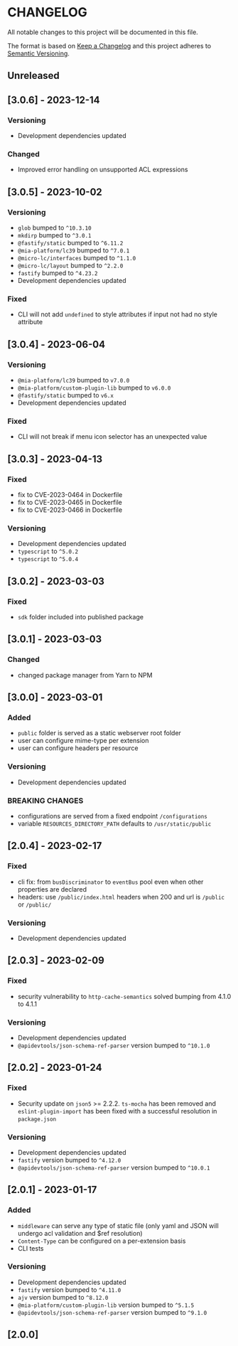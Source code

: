 # CHANGELOG

All notable changes to this project will be documented in this file.

The format is based on [Keep a Changelog](http://keepachangelog.com/en/1.0.0/)
and this project adheres to [Semantic Versioning](http://semver.org/spec/v2.0.0.html).

## Unreleased

## [3.0.6] - 2023-12-14

### Versioning

- Development dependencies updated

### Changed

- Improved error handling on unsupported ACL expressions

## [3.0.5] - 2023-10-02

### Versioning

- `glob` bumped to `^10.3.10`
- `mkdirp` bumped to `^3.0.1`
- `@fastify/static` bumped to `^6.11.2`
- `@mia-platform/lc39` bumped to `^7.0.1`
- `@micro-lc/interfaces` bumped to `^1.1.0`
- `@micro-lc/layout` bumped to `^2.2.0`
- `fastify` bumped to `^4.23.2`
- Development dependencies updated

### Fixed

- CLI will not add `undefined` to style attributes if input not had no style attribute

## [3.0.4] - 2023-06-04

### Versioning

- `@mia-platform/lc39` bumped to `v7.0.0`
- `@mia-platform/custom-plugin-lib` bumped to `v6.0.0`
- `@fastify/static` bumped to `v6.x`
- Development dependencies updated

### Fixed

- CLI will not break if menu icon selector has an unexpected value

## [3.0.3] - 2023-04-13

### Fixed

- fix to CVE-2023-0464 in Dockerfile
- fix to CVE-2023-0465 in Dockerfile
- fix to CVE-2023-0466 in Dockerfile

### Versioning

- Development dependencies updated
- `typescript` to `^5.0.2`
- `typescript` to `^5.0.4`

## [3.0.2] - 2023-03-03

### Fixed

- `sdk` folder included into published package

## [3.0.1] - 2023-03-03

### Changed

- changed package manager from Yarn to NPM

## [3.0.0] - 2023-03-01

### Added

- `public` folder is served as a static webserver root folder
- user can configure mime-type per extension
- user can configure headers per resource

### Versioning

- Development dependencies updated

### BREAKING CHANGES

- configurations are served from a fixed endpoint `/configurations`
- variable `RESOURCES_DIRECTORY_PATH` defaults to `/usr/static/public`

## [2.0.4] - 2023-02-17

### Fixed

- cli fix: from `busDiscriminator` to `eventBus` pool even when other properties are declared
- headers: use `/public/index.html` headers when 200 and url is `/public` or `/public/`

### Versioning

- Development dependencies updated

## [2.0.3] - 2023-02-09

### Fixed

- security vulnerability to `http-cache-semantics` solved bumping from 4.1.0 to 4.1.1

### Versioning

- Development dependencies updated
- `@apidevtools/json-schema-ref-parser` version bumped to `^10.1.0`

## [2.0.2] - 2023-01-24

### Fixed

- Security update on `json5` >= 2.2.2. `ts-mocha` has been removed and `eslint-plugin-import` has been fixed with a successful resolution in `package.json`

### Versioning

- Development dependencies updated
- `fastify` version bumped to `^4.12.0`
- `@apidevtools/json-schema-ref-parser` version bumped to `^10.0.1`

## [2.0.1] - 2023-01-17

### Added

- `middleware` can serve any type of static file (only yaml and JSON will undergo acl validation and $ref resolution)
- `Content-Type` can be configured on a per-extension basis
- CLI tests

### Versioning

- Development dependencies updated
- `fastify` version bumped to `^4.11.0`
- `ajv` version bumped to `^8.12.0`
- `@mia-platform/custom-plugin-lib` version bumped to `^5.1.5`
- `@apidevtools/json-schema-ref-parser` version bumped to `^9.1.0`

## [2.0.0]
